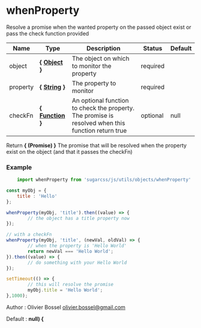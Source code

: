 # whenProperty

Resolve a promise when the wanted property on the passed object exist or pass the check function provided



Name  |  Type  |  Description  |  Status  |  Default
------------  |  ------------  |  ------------  |  ------------  |  ------------
object  |  **{ [Object](https://developer.mozilla.org/fr/docs/Web/JavaScript/Reference/Objets_globaux/Object) }**  |  The object on which to monitor the property  |  required  |
property  |  **{ [String](https://developer.mozilla.org/fr/docs/Web/JavaScript/Reference/Objets_globaux/String) }**  |  The property to monitor  |  required  |
checkFn  |  **{ [Function](https://developer.mozilla.org/fr/docs/Web/JavaScript/Reference/Objets_globaux/Function) }**  |  An optional function to check the property. The promise is resolved when this function return true  |  optional  |  null

Return **{ (Promise) }** The promise that will be resolved when the property exist on the object (and that it passes the checkFn)

### Example
```js
	import whenProperty from 'sugarcss/js/utils/objects/whenProperty'

const myObj = {
 	title : 'Hello'
};

whenProperty(myObj, 'title').then((value) => {
		// the object has a title property now
});

// with a checkFn
whenProperty(myObj, 'title', (newVal, oldVal) => {
		// when the property is 'Hello World'
		return newVal === 'Hello World';
}).then((value) => {
		// do something with your Hello World
});

setTimeout(() => {
		// this will resolve the promise
		myObj.title = 'Hello World';
},1000);
```
Author : Olivier Bossel <olivier.bossel@gmail.com>

Default : **null) {**